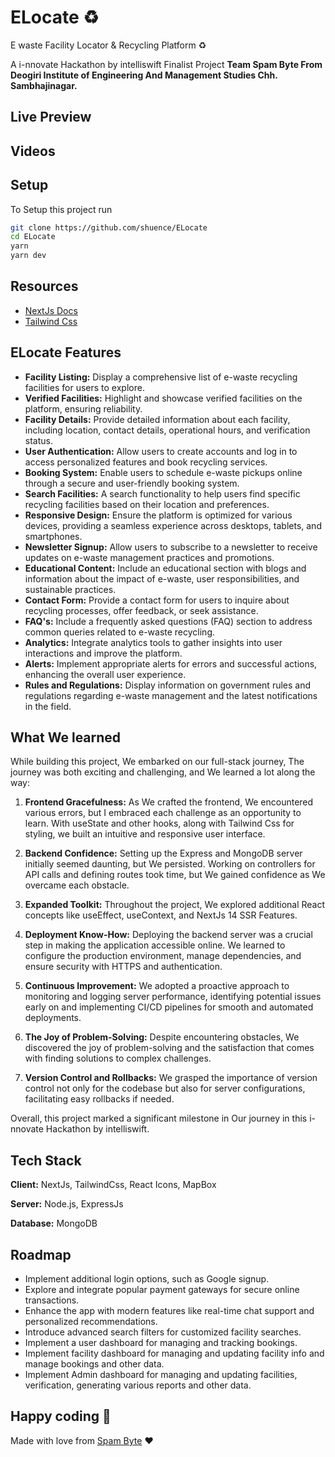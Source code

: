 
# ELocate ♻️
E waste Facility Locator & Recycling Platform ♻️

A i-nnovate Hackathon by intelliswift Finalist Project **Team Spam Byte From Deogiri Institute of Engineering And Management Studies Chh. Sambhajinagar.**




## Live Preview



## Videos 



## Setup

To Setup this project run

```bash
git clone https://github.com/shuence/ELocate
cd ELocate
yarn
yarn dev
```

## Resources

- [NextJs Docs](https://nextjs.org/docs)
- [Tailwind Css](https://tailwindcss.com/docs/)

## ELocate Features

- **Facility Listing:** Display a comprehensive list of e-waste recycling facilities for users to explore.
- **Verified Facilities:** Highlight and showcase verified facilities on the platform, ensuring reliability.
- **Facility Details:** Provide detailed information about each facility, including location, contact details, operational hours, and verification status.
- **User Authentication:** Allow users to create accounts and log in to access personalized features and book recycling services.
- **Booking System:** Enable users to schedule e-waste pickups online through a secure and user-friendly booking system.
- **Search Facilities:** A search functionality to help users find specific recycling facilities based on their location and preferences.
- **Responsive Design:** Ensure the platform is optimized for various devices, providing a seamless experience across desktops, tablets, and smartphones.
- **Newsletter Signup:** Allow users to subscribe to a newsletter to receive updates on e-waste management practices and promotions.
- **Educational Content:** Include an educational section with blogs and information about the impact of e-waste, user responsibilities, and sustainable practices.
- **Contact Form:** Provide a contact form for users to inquire about recycling processes, offer feedback, or seek assistance.
- **FAQ's:** Include a frequently asked questions (FAQ) section to address common queries related to e-waste recycling.
- **Analytics:** Integrate analytics tools to gather insights into user interactions and improve the platform.
- **Alerts:** Implement appropriate alerts for errors and successful actions, enhancing the overall user experience.
- **Rules and Regulations:** Display information on government rules and regulations regarding e-waste management and the latest notifications in the field.
## What We learned

While building this project, We embarked on our  full-stack journey, The journey was both exciting and challenging, and We learned a lot along the way:

1. **Frontend Gracefulness:** As We crafted the frontend, We encountered various errors, but I embraced each challenge as an opportunity to learn. With useState and other hooks, along with Tailwind Css for styling, we built an intuitive and responsive user interface.

2. **Backend Confidence:** Setting up the Express and MongoDB server initially seemed daunting, but We persisted. Working on controllers for API calls and defining routes took time, but We gained confidence as We overcame each obstacle.

3. **Expanded Toolkit:** Throughout the project, We explored additional React concepts like useEffect, useContext, and NextJs 14 SSR Features.

4. **Deployment Know-How:** Deploying the backend server was a crucial step in making the application accessible online. We learned to configure the production environment, manage dependencies, and ensure security with HTTPS and authentication.

5. **Continuous Improvement:** We adopted a proactive approach to monitoring and logging server performance, identifying potential issues early on and implementing CI/CD pipelines for smooth and automated deployments.

6. **The Joy of Problem-Solving:** Despite encountering obstacles, We discovered the joy of problem-solving and the satisfaction that comes with finding solutions to complex challenges.

7. **Version Control and Rollbacks:** We grasped the importance of version control not only for the codebase but also for server configurations, facilitating easy rollbacks if needed.

Overall, this project marked a significant milestone in Our journey in this i-nnovate Hackathon
by intelliswift. 
## Tech Stack

**Client:** NextJs, TailwindCss, React Icons, MapBox

**Server:** Node.js, ExpressJs

**Database:** MongoDB


## Roadmap

- Implement additional login options, such as Google signup.
- Explore and integrate popular payment gateways for secure online transactions.
- Enhance the app with modern features like real-time chat support and personalized recommendations.
- Introduce advanced search filters for customized facility searches.
- Implement a user dashboard for managing and tracking bookings.
- Implement facility dashboard for managing and updating facility info and manage bookings and other data.
- Implement Admin dashboard for managing and updating facilities, verification, generating various reports and other data.



## Happy coding 💯

Made with love from [Spam Byte](https://shuence.netlify.app) ❤️
